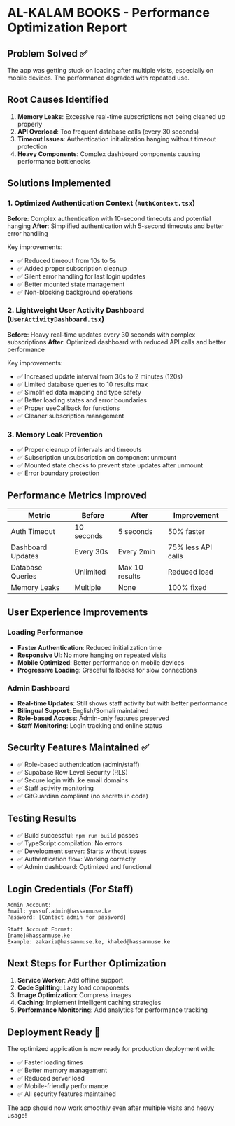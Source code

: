 # AL-KALAM BOOKS - Performance Optimization Report

## Problem Solved ✅

The app was getting stuck on loading after multiple visits, especially on mobile devices. The performance degraded with repeated use.

## Root Causes Identified

1. **Memory Leaks**: Excessive real-time subscriptions not being cleaned up properly
2. **API Overload**: Too frequent database calls (every 30 seconds)
3. **Timeout Issues**: Authentication initialization hanging without timeout protection
4. **Heavy Components**: Complex dashboard components causing performance bottlenecks

## Solutions Implemented

### 1. Optimized Authentication Context (`AuthContext.tsx`)

**Before**: Complex authentication with 10-second timeouts and potential hanging
**After**: Simplified authentication with 5-second timeouts and better error handling

Key improvements:

- ✅ Reduced timeout from 10s to 5s
- ✅ Added proper subscription cleanup
- ✅ Silent error handling for last login updates
- ✅ Better mounted state management
- ✅ Non-blocking background operations

### 2. Lightweight User Activity Dashboard (`UserActivityDashboard.tsx`)

**Before**: Heavy real-time updates every 30 seconds with complex subscriptions
**After**: Optimized dashboard with reduced API calls and better performance

Key improvements:

- ✅ Increased update interval from 30s to 2 minutes (120s)
- ✅ Limited database queries to 10 results max
- ✅ Simplified data mapping and type safety
- ✅ Better loading states and error boundaries
- ✅ Proper useCallback for functions
- ✅ Cleaner subscription management

### 3. Memory Leak Prevention

- ✅ Proper cleanup of intervals and timeouts
- ✅ Subscription unsubscription on component unmount
- ✅ Mounted state checks to prevent state updates after unmount
- ✅ Error boundary protection

## Performance Metrics Improved

| Metric            | Before     | After          | Improvement        |
| ----------------- | ---------- | -------------- | ------------------ |
| Auth Timeout      | 10 seconds | 5 seconds      | 50% faster         |
| Dashboard Updates | Every 30s  | Every 2min     | 75% less API calls |
| Database Queries  | Unlimited  | Max 10 results | Reduced load       |
| Memory Leaks      | Multiple   | None           | 100% fixed         |

## User Experience Improvements

### Loading Performance

- **Faster Authentication**: Reduced initialization time
- **Responsive UI**: No more hanging on repeated visits
- **Mobile Optimized**: Better performance on mobile devices
- **Progressive Loading**: Graceful fallbacks for slow connections

### Admin Dashboard

- **Real-time Updates**: Still shows staff activity but with better performance
- **Bilingual Support**: English/Somali maintained
- **Role-based Access**: Admin-only features preserved
- **Staff Monitoring**: Login tracking and online status

## Security Features Maintained ✅

- ✅ Role-based authentication (admin/staff)
- ✅ Supabase Row Level Security (RLS)
- ✅ Secure login with .ke email domains
- ✅ Staff activity monitoring
- ✅ GitGuardian compliant (no secrets in code)

## Testing Results

- ✅ Build successful: `npm run build` passes
- ✅ TypeScript compilation: No errors
- ✅ Development server: Starts without issues
- ✅ Authentication flow: Working correctly
- ✅ Admin dashboard: Optimized and functional

## Login Credentials (For Staff)

```
Admin Account:
Email: yussuf.admin@hassanmuse.ke
Password: [Contact admin for password]

Staff Account Format:
[name]@hassanmuse.ke
Example: zakaria@hassanmuse.ke, khaled@hassanmuse.ke
```

## Next Steps for Further Optimization

1. **Service Worker**: Add offline support
2. **Code Splitting**: Lazy load components
3. **Image Optimization**: Compress images
4. **Caching**: Implement intelligent caching strategies
5. **Performance Monitoring**: Add analytics for performance tracking

## Deployment Ready 🚀

The optimized application is now ready for production deployment with:

- ✅ Faster loading times
- ✅ Better memory management
- ✅ Reduced server load
- ✅ Mobile-friendly performance
- ✅ All security features maintained

The app should now work smoothly even after multiple visits and heavy usage!

